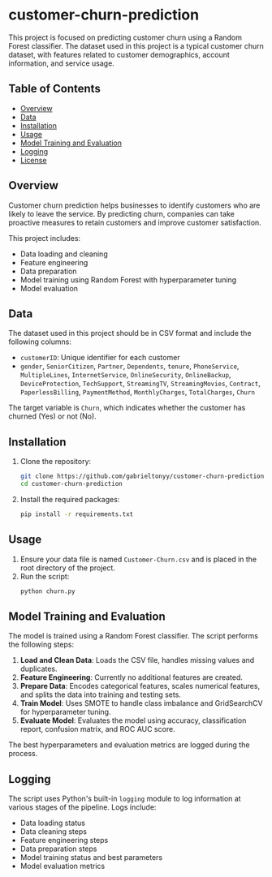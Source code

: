 # customer-churn-prediction

This project is focused on predicting customer churn using a Random Forest classifier. The dataset used in this project is a typical customer churn dataset, with features related to customer demographics, account information, and service usage.

## Table of Contents

- [Overview](#overview)
- [Data](#data)
- [Installation](#installation)
- [Usage](#usage)
- [Model Training and Evaluation](#model-training-and-evaluation)
- [Logging](#logging)
- [License](#license)

## Overview

Customer churn prediction helps businesses to identify customers who are likely to leave the service. By predicting churn, companies can take proactive measures to retain customers and improve customer satisfaction.

This project includes:
- Data loading and cleaning
- Feature engineering
- Data preparation
- Model training using Random Forest with hyperparameter tuning
- Model evaluation

## Data

The dataset used in this project should be in CSV format and include the following columns:

- `customerID`: Unique identifier for each customer
- `gender`, `SeniorCitizen`, `Partner`, `Dependents`, `tenure`, `PhoneService`, `MultipleLines`, `InternetService`, `OnlineSecurity`, `OnlineBackup`, `DeviceProtection`, `TechSupport`, `StreamingTV`, `StreamingMovies`, `Contract`, `PaperlessBilling`, `PaymentMethod`, `MonthlyCharges`, `TotalCharges`, `Churn`

The target variable is `Churn`, which indicates whether the customer has churned (Yes) or not (No).

## Installation

1. Clone the repository:
    ```sh
    git clone https://github.com/gabrieltonyy/customer-churn-prediction.git
    cd customer-churn-prediction
    ```

2. Install the required packages:
    ```sh
    pip install -r requirements.txt
    ```

## Usage

1. Ensure your data file is named `Customer-Churn.csv` and is placed in the root directory of the project.
2. Run the script:
    ```sh
    python churn.py
    ```

## Model Training and Evaluation

The model is trained using a Random Forest classifier. The script performs the following steps:

1. **Load and Clean Data**: Loads the CSV file, handles missing values and duplicates.
2. **Feature Engineering**: Currently no additional features are created.
3. **Prepare Data**: Encodes categorical features, scales numerical features, and splits the data into training and testing sets.
4. **Train Model**: Uses SMOTE to handle class imbalance and GridSearchCV for hyperparameter tuning.
5. **Evaluate Model**: Evaluates the model using accuracy, classification report, confusion matrix, and ROC AUC score.

The best hyperparameters and evaluation metrics are logged during the process.

## Logging

The script uses Python's built-in `logging` module to log information at various stages of the pipeline. Logs include:
- Data loading status
- Data cleaning steps
- Feature engineering steps
- Data preparation steps
- Model training status and best parameters
- Model evaluation metrics

